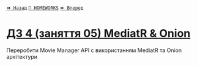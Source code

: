 ﻿[`⏪ Назад`](../04/README.md)  [`📕 HOMEWORKS`](../README.md)  [`⏩ Вперед`](../06/README.md)

# [ДЗ 4 (заняття 05) MediatR & Onion ](https://lms.ithillel.ua/groups/65a65fe34c3a2d3372eef8ea/homeworks/660164eb7cfe4745a03b5faa)

Переробити Movie Manager API с використанням MediatR та Onion архiтектури